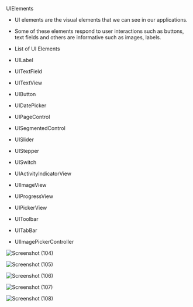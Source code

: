 
 UIElements
* UI elements are the visual elements that we can see in our applications. 
* Some of these elements respond to user interactions such as buttons, text fields and others are informative such as images, labels.

* List of UI Elements

* UILabel
* UITextField
* UITextView
* UIButton
* UIDatePicker
* UIPageControl
* UISegmentedControl
* UISlider
* UIStepper
* UISwitch
* UIActivityIndicatorView
* UIImageView
* UIProgressView
* UIPickerView
* UIToolbar
* UITabBar
* UIImagePickerController

![Screenshot (104)](https://user-images.githubusercontent.com/85922433/122772544-1f45f200-d2c5-11eb-8568-b01c1793c643.png)

![Screenshot (105)](https://user-images.githubusercontent.com/85922433/122772550-210fb580-d2c5-11eb-9d92-6705f5454d63.png)

![Screenshot (106)](https://user-images.githubusercontent.com/85922433/122772555-2240e280-d2c5-11eb-9d28-a6004d218378.png)

![Screenshot (107)](https://user-images.githubusercontent.com/85922433/122772558-23720f80-d2c5-11eb-84fa-4a4377b852a4.png)

![Screenshot (108)](https://user-images.githubusercontent.com/85922433/122772563-240aa600-d2c5-11eb-9068-b8582241c5d0.png)

